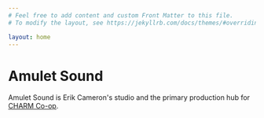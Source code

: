 ```yaml
---
# Feel free to add content and custom Front Matter to this file.
# To modify the layout, see https://jekyllrb.com/docs/themes/#overriding-theme-defaults

layout: home
---
```


# Amulet Sound

Amulet Sound is Erik Cameron's studio and the primary production hub for [CHARM Co-op](https://charm.coop/).
